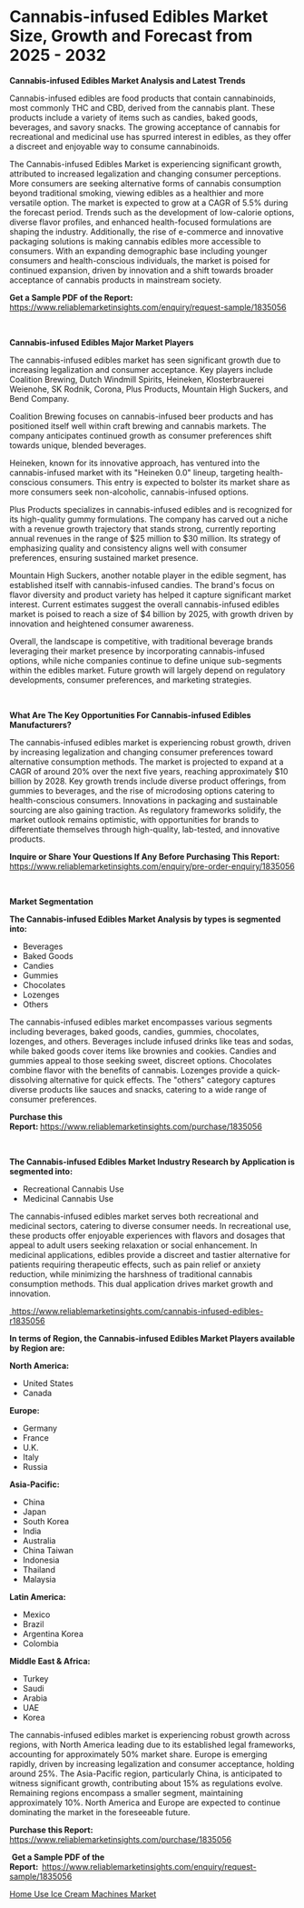 <p><h1>Cannabis-infused Edibles Market Size, Growth and Forecast from 2025 - 2032</h1></p><p><strong>Cannabis-infused Edibles Market Analysis and Latest Trends</strong></p>
<p><p>Cannabis-infused edibles are food products that contain cannabinoids, most commonly THC and CBD, derived from the cannabis plant. These products include a variety of items such as candies, baked goods, beverages, and savory snacks. The growing acceptance of cannabis for recreational and medicinal use has spurred interest in edibles, as they offer a discreet and enjoyable way to consume cannabinoids.</p><p>The Cannabis-infused Edibles Market is experiencing significant growth, attributed to increased legalization and changing consumer perceptions. More consumers are seeking alternative forms of cannabis consumption beyond traditional smoking, viewing edibles as a healthier and more versatile option. The market is expected to grow at a CAGR of 5.5% during the forecast period. Trends such as the development of low-calorie options, diverse flavor profiles, and enhanced health-focused formulations are shaping the industry. Additionally, the rise of e-commerce and innovative packaging solutions is making cannabis edibles more accessible to consumers. With an expanding demographic base including younger consumers and health-conscious individuals, the market is poised for continued expansion, driven by innovation and a shift towards broader acceptance of cannabis products in mainstream society.</p></p>
<p><strong>Get a Sample PDF of the Report:&nbsp;</strong> <a href="https://www.reliablemarketinsights.com/enquiry/request-sample/1835056?utm_campaign=2563&utm_medium=2&utm_source=Github&utm_content=ia&utm_term=26032025&utm_id=cannabis-infused-edibles">https://www.reliablemarketinsights.com/enquiry/request-sample/1835056</a></p>
<p>&nbsp;</p>
<p><strong>Cannabis-infused Edibles Major Market Players</strong></p>
<p><p>The cannabis-infused edibles market has seen significant growth due to increasing legalization and consumer acceptance. Key players include Coalition Brewing, Dutch Windmill Spirits, Heineken, Klosterbrauerei Weienohe, SK Rodnik, Corona, Plus Products, Mountain High Suckers, and Bend Company. </p><p>Coalition Brewing focuses on cannabis-infused beer products and has positioned itself well within craft brewing and cannabis markets. The company anticipates continued growth as consumer preferences shift towards unique, blended beverages.</p><p>Heineken, known for its innovative approach, has ventured into the cannabis-infused market with its "Heineken 0.0" lineup, targeting health-conscious consumers. This entry is expected to bolster its market share as more consumers seek non-alcoholic, cannabis-infused options.</p><p>Plus Products specializes in cannabis-infused edibles and is recognized for its high-quality gummy formulations. The company has carved out a niche with a revenue growth trajectory that stands strong, currently reporting annual revenues in the range of $25 million to $30 million. Its strategy of emphasizing quality and consistency aligns well with consumer preferences, ensuring sustained market presence.</p><p>Mountain High Suckers, another notable player in the edible segment, has established itself with cannabis-infused candies. The brand's focus on flavor diversity and product variety has helped it capture significant market interest. Current estimates suggest the overall cannabis-infused edibles market is poised to reach a size of $4 billion by 2025, with growth driven by innovation and heightened consumer awareness.</p><p>Overall, the landscape is competitive, with traditional beverage brands leveraging their market presence by incorporating cannabis-infused options, while niche companies continue to define unique sub-segments within the edibles market. Future growth will largely depend on regulatory developments, consumer preferences, and marketing strategies.</p></p>
<p>&nbsp;</p>
<p><strong>What Are The Key Opportunities For Cannabis-infused Edibles Manufacturers?</strong></p>
<p><p>The cannabis-infused edibles market is experiencing robust growth, driven by increasing legalization and changing consumer preferences toward alternative consumption methods. The market is projected to expand at a CAGR of around 20% over the next five years, reaching approximately $10 billion by 2028. Key growth trends include diverse product offerings, from gummies to beverages, and the rise of microdosing options catering to health-conscious consumers. Innovations in packaging and sustainable sourcing are also gaining traction. As regulatory frameworks solidify, the market outlook remains optimistic, with opportunities for brands to differentiate themselves through high-quality, lab-tested, and innovative products.</p></p>
<p><strong>Inquire or Share Your Questions If Any Before Purchasing This Report:</strong> <a href="https://www.reliablemarketinsights.com/enquiry/pre-order-enquiry/1835056?utm_campaign=2563&utm_medium=2&utm_source=Github&utm_content=ia&utm_term=26032025&utm_id=cannabis-infused-edibles">https://www.reliablemarketinsights.com/enquiry/pre-order-enquiry/1835056</a></p>
<p>&nbsp;</p>
<p><strong>Market Segmentation</strong></p>
<p><strong>The Cannabis-infused Edibles Market Analysis by types is segmented into:</strong></p>
<p><ul><li>Beverages</li><li>Baked Goods</li><li>Candies</li><li>Gummies</li><li>Chocolates</li><li>Lozenges</li><li>Others</li></ul></p>
<p><p>The cannabis-infused edibles market encompasses various segments including beverages, baked goods, candies, gummies, chocolates, lozenges, and others. Beverages include infused drinks like teas and sodas, while baked goods cover items like brownies and cookies. Candies and gummies appeal to those seeking sweet, discreet options. Chocolates combine flavor with the benefits of cannabis. Lozenges provide a quick-dissolving alternative for quick effects. The "others" category captures diverse products like sauces and snacks, catering to a wide range of consumer preferences.</p></p>
<p><strong>Purchase this Report:&nbsp;</strong><a href="https://www.reliablemarketinsights.com/purchase/1835056?utm_campaign=2563&utm_medium=2&utm_source=Github&utm_content=ia&utm_term=26032025&utm_id=cannabis-infused-edibles">https://www.reliablemarketinsights.com/purchase/1835056</a></p>
<p>&nbsp;</p>
<p><strong>The Cannabis-infused Edibles Market Industry Research by Application is segmented into:</strong></p>
<p><ul><li>Recreational Cannabis Use</li><li>Medicinal Cannabis Use</li></ul></p>
<p><p>The cannabis-infused edibles market serves both recreational and medicinal sectors, catering to diverse consumer needs. In recreational use, these products offer enjoyable experiences with flavors and dosages that appeal to adult users seeking relaxation or social enhancement. In medicinal applications, edibles provide a discreet and tastier alternative for patients requiring therapeutic effects, such as pain relief or anxiety reduction, while minimizing the harshness of traditional cannabis consumption methods. This dual application drives market growth and innovation.</p></p>
<p><a href="https://www.reliablemarketinsights.com/cannabis-infused-edibles-r1835056?utm_campaign=2563&utm_medium=2&utm_source=Github&utm_content=ia&utm_term=26032025&utm_id=cannabis-infused-edibles">&nbsp;https://www.reliablemarketinsights.com/cannabis-infused-edibles-r1835056</a></p>
<p><strong>In terms of Region, the Cannabis-infused Edibles Market Players available by Region are:</strong></p>
<p>
    <p> <strong> North America: </strong>
        <ul>
            <li>United States</li>
            <li>Canada</li>
        </ul>
        </p> 
    <p> <strong> Europe: </strong>
        <ul>
            <li>Germany</li>
            <li>France</li>
            <li>U.K.</li>
            <li>Italy</li>
            <li>Russia</li>
        </ul>
        </p> 
    <p> <strong> Asia-Pacific: </strong>
        <ul>
            <li>China</li>
            <li>Japan</li>
            <li>South Korea</li>
            <li>India</li>
            <li>Australia</li>
            <li>China Taiwan</li>
            <li>Indonesia</li>
            <li>Thailand</li>
            <li>Malaysia</li>
        </ul>
        </p> 
    <p> <strong> Latin America: </strong>
        <ul>
            <li>Mexico</li>
            <li>Brazil</li>
            <li>Argentina Korea</li>
            <li>Colombia</li>
        </ul>
        </p> 
    <p> <strong> Middle East & Africa: </strong>
        <ul>
            <li>Turkey</li>
            <li>Saudi</li>
            <li>Arabia</li>
            <li>UAE</li>
            <li>Korea</li>
        </ul>
    </p>
    </p>
<p><p>The cannabis-infused edibles market is experiencing robust growth across regions, with North America leading due to its established legal frameworks, accounting for approximately 50% market share. Europe is emerging rapidly, driven by increasing legalization and consumer acceptance, holding around 25%. The Asia-Pacific region, particularly China, is anticipated to witness significant growth, contributing about 15% as regulations evolve. Remaining regions encompass a smaller segment, maintaining approximately 10%. North America and Europe are expected to continue dominating the market in the foreseeable future.</p></p>
<p><strong>Purchase this Report: </strong><a href="https://www.reliablemarketinsights.com/purchase/1835056?utm_campaign=2563&utm_medium=2&utm_source=Github&utm_content=ia&utm_term=26032025&utm_id=cannabis-infused-edibles">https://www.reliablemarketinsights.com/purchase/1835056</a></p>
<p>&nbsp;<strong>Get a Sample PDF of the Report:&nbsp;&nbsp;</strong><a href="https://www.reliablemarketinsights.com/enquiry/request-sample/1835056?utm_campaign=2563&utm_medium=2&utm_source=Github&utm_content=ia&utm_term=26032025&utm_id=cannabis-infused-edibles">https://www.reliablemarketinsights.com/enquiry/request-sample/1835056</a></p>
<p><strong></strong></p>
<p><p><a href="https://github.com/JakirUddin511/Market-Research-Report-List-2/blob/main/home-use-ice-cream-machines-market.md?utm_campaign=2563&utm_medium=2&utm_source=Github&utm_content=ia&utm_term=26032025&utm_id=cannabis-infused-edibles">Home Use Ice Cream Machines Market</a></p></p>